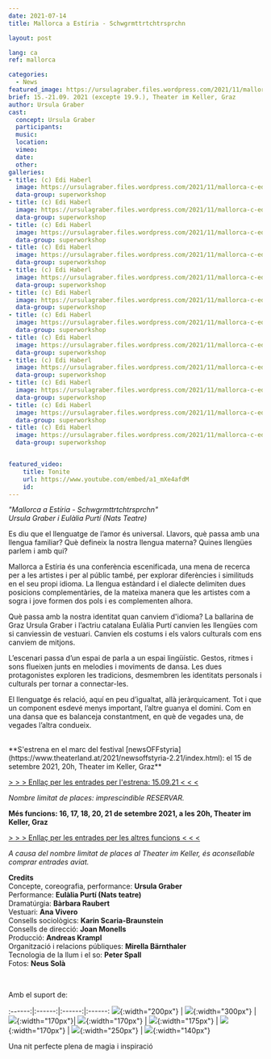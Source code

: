 ```yaml
---
date: 2021-07-14
title: Mallorca a Estíria - Schwgrmttrtchtrsprchn

layout: post

lang: ca
ref: mallorca

categories:
  - News
featured_image: https://ursulagraber.files.wordpress.com/2021/11/mallorca-c-edi-haberl_8.jpg?w=500&fit=crop
brief: 15.-21.09. 2021 (excepte 19.9.), Theater im Keller, Graz
author: Ursula Graber
cast:
  concept: Ursula Graber
  participants:
  music:
  location:
  vimeo:
  date:
  other:
galleries:
- title: (c) Edi Haberl
  image: https://ursulagraber.files.wordpress.com/2021/11/mallorca-c-edi-haberl_1.jpg?w=1024&fit=crop
  data-group: superworkshop
- title: (c) Edi Haberl
  image: https://ursulagraber.files.wordpress.com/2021/11/mallorca-c-edi-haberl_2.jpg?w=1024&fit=crop
  data-group: superworkshop
- title: (c) Edi Haberl
  image: https://ursulagraber.files.wordpress.com/2021/11/mallorca-c-edi-haberl_3.jpg?w=1024&fit=crop
  data-group: superworkshop
- title: (c) Edi Haberl
  image: https://ursulagraber.files.wordpress.com/2021/11/mallorca-c-edi-haberl_4.jpg?w=1024&fit=crop
  data-group: superworkshop
- title: (c) Edi Haberl
  image: https://ursulagraber.files.wordpress.com/2021/11/mallorca-c-edi-haberl_5.jpg?w=1024&fit=crop
  data-group: superworkshop
- title: (c) Edi Haberl
  image: https://ursulagraber.files.wordpress.com/2021/11/mallorca-c-edi-haberl_6.jpg?w=1024&fit=crop
  data-group: superworkshop
- title: (c) Edi Haberl
  image: https://ursulagraber.files.wordpress.com/2021/11/mallorca-c-edi-haberl_7.jpg?w=1024&fit=crop
  data-group: superworkshop
- title: (c) Edi Haberl
  image: https://ursulagraber.files.wordpress.com/2021/11/mallorca-c-edi-haberl_8.jpg?w=1024&fit=crop
  data-group: superworkshop
- title: (c) Edi Haberl
  image: https://ursulagraber.files.wordpress.com/2021/11/mallorca-c-edi-haberl_9.jpg?w=1024&fit=crop
  data-group: superworkshop
- title: (c) Edi Haberl
  image: https://ursulagraber.files.wordpress.com/2021/11/mallorca-c-edi-haberl_10.jpg?w=1024&fit=crop
  data-group: superworkshop
- title: (c) Edi Haberl
  image: https://ursulagraber.files.wordpress.com/2021/11/mallorca-c-edi-haberl_11.jpg?w=1024&fit=crop
  data-group: superworkshop
- title: (c) Edi Haberl
  image: https://ursulagraber.files.wordpress.com/2021/11/mallorca-c-edi-haberl_12.jpg?w=1024&fit=crop
  data-group: superworkshop


featured_video:
    title: Tonite
    url: https://www.youtube.com/embed/a1_mXe4afdM
    id:
---
```



*"Mallorca a Estíria - Schwgrmttrtchtrsprchn"*   
*Ursula Graber i Eulàlia Purtí (Nats Teatre)*

Es diu que el llenguatge de l’amor és universal. Llavors, què passa amb una llengua familiar? Què defineix la nostra llengua materna? Quines llengües parlem i amb qui?   

Mallorca a Estíria és una conferència escenificada, una mena de recerca per a les artistes i per al públic també, per explorar diferències i similituds en el seu propi idioma. La llengua estàndard i el dialecte delimiten dues posicions complementàries, de la mateixa manera que les artistes com a sogra i jove formen dos pols i es complementen alhora.    

Què passa amb la nostra identitat quan canviem d'idioma? La ballarina de Graz Ursula Graber i l’actriu catalana Eulàlia Purtí canvien les llengües com si canviessin de vestuari. Canvien els costums i els valors culturals com ens canviem de mitjons.

L’escenari passa d’un espai de parla a un espai lingüístic. Gestos, ritmes i sons flueixen junts en melodies i moviments de dansa. Les dues protagonistes exploren les tradicions, desmembren les identitats personals i culturals per tornar a connectar-les.   

El llenguatge és relació, aquí en peu d’igualtat, allà jeràrquicament. Tot i que un component esdevé menys important, l’altre guanya el domini. Com en una dansa que es balanceja constantment, en què de vegades una, de vegades l’altra condueix.   


<!--plop-->

<br>
**S'estrena en el marc del festival [newsOFFstyria](https://www.theaterland.at/2021/newsoffstyria-2.21/index.html):   
el 15 de setembre 2021, 20h, Theater im Keller, Graz**


[> > > Enllaç per les entrades per l'estrena: 15.09.21 < < <](https://www.theaterland.at/2021/newsoffstyria-2.21/ursula-graber-nats-teatre-mallorca-a-estiria.html)

*Nombre limitat de places: imprescindible RESERVAR.*


**Més funcions: 16, 17, 18, 20, 21 de setembre 2021, a les 20h, Theater im Keller, Graz**   

[> > > Enllaç per les entrades per les altres funcions < < <](https://shop.ticketteer.com/ursula_graber_contemporary_dancer_choreographer/e/evt_60e28d08ee3cac001e6dac1b)



*A causa del nombre limitat de places al Theater im Keller, és aconsellable comprar entrades aviat.*




<!--plop-->


**Credits**  
Concepte, coreografia, performance: 	**Ursula Graber**   
Performance:   **Eulàlia Purtí (Nats teatre)**   
Dramatúrgia:	**Bàrbara Raubert**      
Vestuari:	**Ana Vivero**    
Consells sociològics:   **Karin Scaria-Braunstein**    
Consells de direcció: **Joan Monells**     
Producció:   **Andreas Krampl**   
Organització i relacions públiques:  **Mirella Bärnthaler**   
Tecnologia de la llum i el so:	**Peter Spall**       
Fotos:   **Neus Solà**   



<br />

Amb el suport de:   

:------:|:------:|:------:|:------:
![]({{site.url}}/images/logograz.png){:width="200px"} | ![]({{site.url}}/images/logolandstmk.png){:width="300px"} | ![]({{site.url}}/images/bildrecht_sw1.png){:width="170px"}| ![]({{site.url}}/images/logodat.png){:width="170px"} | ![]({{site.url}}/images/tiklogo_trans.png){:width="175px"} | ![]({{site.url}}/images/logolaut.png){:width="170px"} | ![]({{site.url}}/images/logo_ccter_sw2.png){:width="250px"} | ![]({{site.url}}/images/2001-MESH-Logo-schwarz.png){:width="140px"}




<!--plop-->

Una nit perfecte plena de magia i inspiració<br />


<!--[![Totem](https://i.vimeocdn.com/video/746500438_640.jpg)](https://player.vimeo.com/video/306702195)-->
